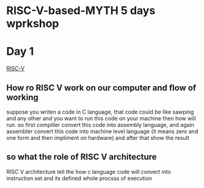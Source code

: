 # RISC-V-based-MYTH 5 days wprkshop
# Day 1
[RISC-V](https://www.synopsys.com/glossary/what-is-risc-v.html#:~:text=What%20are%20the%20benefits%20of,facilitating%20faster%20time%20to%20market.)
## How ro RISC V work on our computer and flow of working
suppose you writen a code in C language, that code could be like sawping and any other and you want to run this code on your machine then how will run. so first compiller convert this code into assembly language, and again assembler convert this code into machine level language (it means zero and one form and then impliment on hardware) and after that show the result 
## so what the role of RISC V architecture
RISC V architecture tell the how c language code will convert into instruction set and its defined whole procsss of execution
